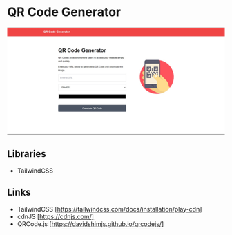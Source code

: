 # QR Code Generator

![Snapshot from QR Code Generator App](/design/qr-code-generator.jpg)

## Libraries

- TailwindCSS

## Links

- TailwindCSS [https://tailwindcss.com/docs/installation/play-cdn]
- cdnJS [https://cdnjs.com/]
- QRCode.js [https://davidshimjs.github.io/qrcodejs/]
